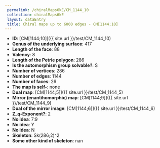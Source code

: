 ```yaml
--- 
 permalink: /chiralMaps6kE/CM_1144_10 
 collection: chiralMaps6kE
 layout: dataEntry
 title: Chiral maps up to 6000 edges - CM[1144;10]
---
```


- **ID**: [CM[1144;10]]({{ site.url }}/test/CM_1144_10)
- **Genus of the underlying surface**: 417
- **Length of the face**: 88
- **Valency**: 8
- **Length of the Petrie polygon**: 286
- **Is the automorphism group solvable?**: S
- **Number of vertices**: 286
- **Number of edges**: 1144
- **Number of faces**: 26
- **The map is self-**: none
- **Dual map**: [CM[1144;5]]({{ site.url }}/test/CM_1144_5)
- **Mirror (enantihomorphic) map**: [CM[1144;9]]({{ site.url }}/test/CM_1144_9)
- **Dual of the mirror image**: [CM[1144;6]]({{ site.url }}/test/CM_1144_6)
- **Z_q-Exponent?**: 2
- **No idea**:  7:9
- **No idea**: Y
- **No idea**: N
- **Skeleton**: Sk(286;2)^2
- **Some other kind of skeleton**: nan
